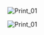 ![Print_01](https://github.com/user-attachments/assets/b20f5b0d-7947-4018-967a-0034e106913b)

![Print_01](https://github.com/user-attachments/assets/0855ce00-6143-4716-ae12-ba241f6e2226)
